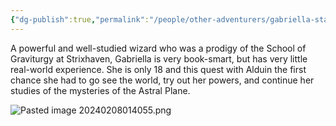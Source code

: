 ```yaml
---
{"dg-publish":true,"permalink":"/people/other-adventurers/gabriella-starsyx/"}
---
```


A powerful and well-studied wizard who was a prodigy of the School of Graviturgy at Strixhaven, Gabriella is very book-smart, but has very little real-world experience. She is only 18 and this quest with Alduin the first chance she had to go see the world, try out her powers, and continue her studies of the mysteries of the Astral Plane. 

![Pasted image 20240208014055.png](/img/user/Z_Attachments/Pasted%20image%2020240208014055.png)